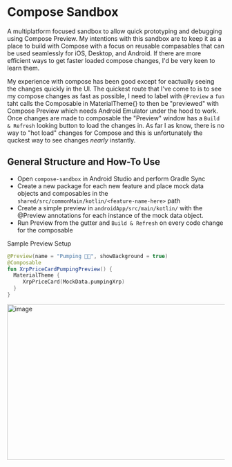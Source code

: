 # Compose Sandbox
A multiplatform focused sandbox to allow quick prototyping and debugging using Compose Preview. My intentions with this sandbox are to keep it as a place to build with Compose with a focus on reusable compasables that can be used seamlessly for iOS, Desktop, and Android. If there are more efficient ways to get faster loaded compose changes, I'd be very keen to learn them.

My experience with compose has been good except for eactually seeing the changes quickly in the UI. The quickest route that I've come to is to see my compose changes as fast as possible, I need to label with `@Preview` a `fun` taht calls the Composable in MaterialTheme{} to then be "previewed" with Compose Preview which needs Android Emulator under the hood to work. Once changes are made to composable the "Preview" window has a `Build & Refresh` looking button to load the changes in. As far I as know, there is no way to "hot load" changes for Compose and this is unfortunately the quckest way to see changes _nearly_ instantly.

## General Structure and How-To Use
- Open `compose-sandbox` in Android Studio and perform Gradle Sync
- Create a new package for each new feature and place mock data objects and composables in the `shared/src/commonMain/kotlin/<feature-name-here>` path
- Create a simple preview in `androidApp/src/main/kotlin/` with the @Preview annotations for each instance of the mock data object.
- Run Preview from the gutter and `Build & Refresh` on every code change for the composable

Sample Preview Setup
```kotlin
@Preview(name = "Pumping 🚀🚀", showBackground = true)
@Composable
fun XrpPriceCardPumpingPreview() {
  MaterialTheme {
     XrpPriceCard(MockData.pumpingXrp)
  }
}
```

<img width="795" height="360" alt="image" src="https://github.com/user-attachments/assets/2bcda34b-f880-42f9-8f2e-c7abfc627dec" />
